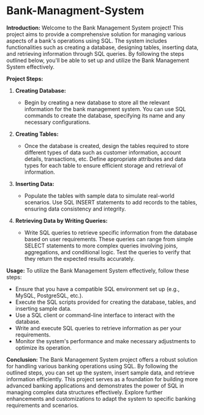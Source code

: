 #  Bank-Managment-System


**Introduction:**
Welcome to the Bank Management System project! This project aims to provide a comprehensive solution for managing various aspects of a bank's operations using SQL. The system includes functionalities such as creating a database, designing tables, inserting data, and retrieving information through SQL queries. By following the steps outlined below, you'll be able to set up and utilize the Bank Management System effectively.

**Project Steps:**

1. **Creating Database:**
   - Begin by creating a new database to store all the relevant information for the bank management system. You can use SQL commands to create the database, specifying its name and any necessary configurations.

2. **Creating Tables:**
   - Once the database is created, design the tables required to store different types of data such as customer information, account details, transactions, etc. Define appropriate attributes and data types for each table to ensure efficient storage and retrieval of information.

3. **Inserting Data:**
   - Populate the tables with sample data to simulate real-world scenarios. Use SQL INSERT statements to add records to the tables, ensuring data consistency and integrity.

4. **Retrieving Data by Writing Queries:**
   - Write SQL queries to retrieve specific information from the database based on user requirements. These queries can range from simple SELECT statements to more complex queries involving joins, aggregations, and conditional logic. Test the queries to verify that they return the expected results accurately.

**Usage:**
To utilize the Bank Management System effectively, follow these steps:
- Ensure that you have a compatible SQL environment set up (e.g., MySQL, PostgreSQL, etc.).
- Execute the SQL scripts provided for creating the database, tables, and inserting sample data.
- Use a SQL client or command-line interface to interact with the database.
- Write and execute SQL queries to retrieve information as per your requirements.
- Monitor the system's performance and make necessary adjustments to optimize its operation.

**Conclusion:**
The Bank Management System project offers a robust solution for handling various banking operations using SQL. By following the outlined steps, you can set up the system, insert sample data, and retrieve information efficiently. This project serves as a foundation for building more advanced banking applications and demonstrates the power of SQL in managing complex data structures effectively. Explore further enhancements and customizations to adapt the system to specific banking requirements and scenarios.
